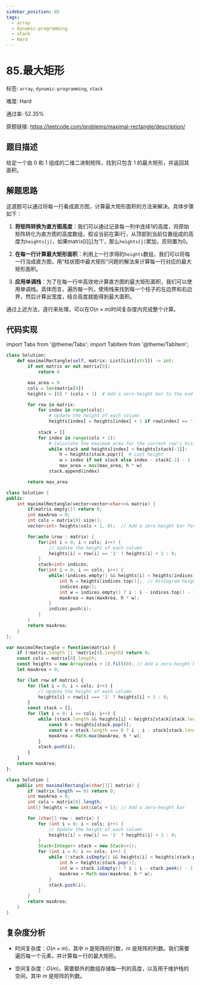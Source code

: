 ```yaml
---
sidebar_position: 85
tags:
  - array
  - dynamic-programming
  - stack
  - Hard
---
```


# 85.最大矩形

标签: `array`, `dynamic-programming`, `stack`

难度: Hard

通过率: 52.35%

原题链接: https://leetcode.com/problems/maximal-rectangle/description/

## 题目描述
给定一个由 0 和 1 组成的二维二进制矩阵，找到只包含 1 的最大矩形，并返回其面积。

## 解题思路
这道题可以通过将每一行看成直方图，计算最大矩形面积的方法来解决。具体步骤如下：

1. **将矩阵转换为直方图高度**：我们可以通过记录每一列中连续1的高度，将原始矩阵转化为直方图的高度数组，假设当前在第i行，从顶部到当前位置组成的高度为`heights[j]`，如果matrix[i][j]为'1'，那么`heights[j]`累加，否则置为0。
   
2. **在每一行计算最大矩形面积**：利用上一行求得的`heights`数组，我们可以将每一行当成直方图，用“柱状图中最大矩形”问题的解法来计算每一行对应的最大矩形面积。

3. **应用单调栈**：为了在每一行中高效地计算直方图的最大矩形面积，我们可以使用单调栈。具体而言，遍历每一列，使用栈来找到每一个柱子的左边界和右边界，然后计算出宽度，结合高度就能得到最大面积。

通过上述方法，逐行来处理，可以在$O(n \times m)$时间复杂度内完成整个计算。

## 代码实现
import Tabs from '@theme/Tabs';
import TabItem from '@theme/TabItem';

<Tabs>
<TabItem value="python" label="Python">

```python
class Solution:
    def maximalRectangle(self, matrix: List[List[str]]) -> int:
        if not matrix or not matrix[0]:
            return 0

        max_area = 0
        cols = len(matrix[0])
        heights = [0] * (cols + 1)  # Add a zero-height bar to the end

        for row in matrix:
            for index in range(cols):
                # Update the height of each column
                heights[index] = heights[index] + 1 if row[index] == '1' else 0
            
            stack = []
            for index in range(cols + 1):
                # Calculate the maximum area for the current row's histogram
                while stack and heights[index] < heights[stack[-1]]:
                    h = heights[stack.pop()]  # Last height
                    w = index if not stack else index - stack[-1] - 1  # Calculate width
                    max_area = max(max_area, h * w)
                stack.append(index)

        return max_area
```

</TabItem>
<TabItem value="cpp" label="C++">

```cpp
class Solution {
public:
    int maximalRectangle(vector<vector<char>>& matrix) {
        if(matrix.empty()) return 0;
        int maxArea = 0;
        int cols = matrix[0].size();
        vector<int> heights(cols + 1, 0);  // Add a zero-height bar for convenience

        for(auto &row : matrix) {
            for(int i = 0; i < cols; i++) {
                // Update the height of each column
                heights[i] = row[i] == '1' ? heights[i] + 1 : 0;
            }
            stack<int> indices;
            for(int i = 0; i <= cols; i++) {
                while(!indices.empty() && heights[i] < heights[indices.top()]) {
                    int h = heights[indices.top()];  // Histogram height
                    indices.pop();
                    int w = indices.empty() ? i : i - indices.top() - 1;  // Calculate width
                    maxArea = max(maxArea, h * w);
                }
                indices.push(i);
            }
        }
        return maxArea;
    }
};
```

</TabItem>
<TabItem value="javascript" label="JavaScript">

```javascript
var maximalRectangle = function(matrix) {
    if (!matrix.length || !matrix[0].length) return 0;
    const cols = matrix[0].length;
    const heights = new Array(cols + 1).fill(0); // Add a zero-height bar
    let maxArea = 0;

    for (let row of matrix) {
        for (let i = 0; i < cols; i++) {
            // Update the height of each column
            heights[i] = row[i] === '1' ? heights[i] + 1 : 0;
        }
        const stack = [];
        for (let i = 0; i <= cols; i++) {
            while (stack.length && heights[i] < heights[stack[stack.length - 1]]) {
                const h = heights[stack.pop()];
                const w = stack.length === 0 ? i : i - stack[stack.length - 1] - 1;
                maxArea = Math.max(maxArea, h * w);
            }
            stack.push(i);
        }
    }
    return maxArea;
};
```

</TabItem>
<TabItem value="java" label="Java">

```java
class Solution {
    public int maximalRectangle(char[][] matrix) {
        if (matrix.length == 0) return 0;
        int maxArea = 0;
        int cols = matrix[0].length;
        int[] heights = new int[cols + 1]; // Add a zero-height bar

        for (char[] row : matrix) {
            for (int i = 0; i < cols; i++) {
                // Update the height of each column
                heights[i] = row[i] == '1' ? heights[i] + 1 : 0;
            }
            Stack<Integer> stack = new Stack<>();
            for (int i = 0; i <= cols; i++) {
                while (!stack.isEmpty() && heights[i] < heights[stack.peek()]) {
                    int h = heights[stack.pop()];
                    int w = stack.isEmpty() ? i : i - stack.peek() - 1;
                    maxArea = Math.max(maxArea, h * w);
                }
                stack.push(i);
            }
        }
        return maxArea;
    }
}
```

</TabItem>
</Tabs>

## 复杂度分析
- 时间复杂度：$O(n \times m)$，其中 $n$ 是矩阵的行数，$m$ 是矩阵的列数。我们需要遍历每一个元素，并计算每一行的最大矩形。

- 空间复杂度：$O(m)$，需要额外的数组存储每一列的高度，以及用于维护栈的空间，其中 $m$ 是矩阵的列数。
